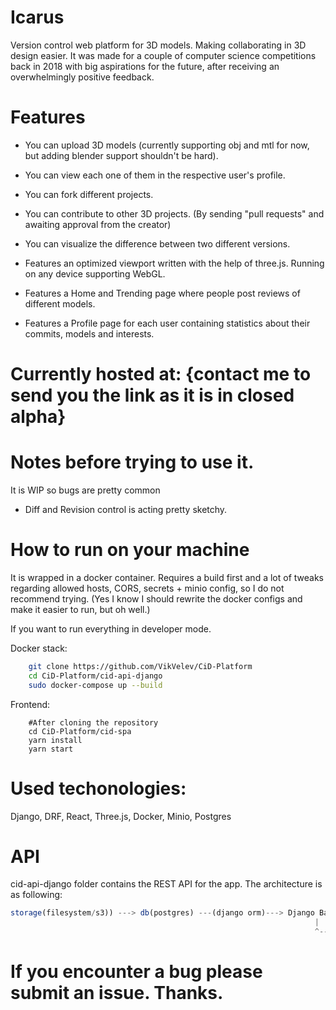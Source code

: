 # Icarus
Version control web platform for 3D models. Making collaborating in 3D design easier. It was made for a couple of computer science competitions back in 2018 with big aspirations for the future, after receiving an overwhelmingly positive feedback.

# Features

- You can upload 3D models (currently supporting obj and mtl for now, but adding blender support shouldn't be hard).

- You can view each one of them in the respective user's profile.

- You can fork different projects. 

- You can contribute to other 3D projects. (By sending "pull requests" and awaiting approval from the creator)

- You can visualize the difference between two different versions.

- Features an optimized viewport written with the help of three.js. Running on any device supporting WebGL.

- Features a Home and Trending page where people post reviews of different models.

- Features a Profile page for each user containing statistics about their commits, models and interests.

# Currently hosted at: {contact me to send you the link as it is in closed alpha}

# Notes before trying to use it.

It is WIP so bugs are pretty common

- Diff and Revision control is acting pretty sketchy.

# How to run on your machine
It is wrapped in a docker container. Requires a build first and a lot of tweaks regarding allowed hosts, CORS, secrets + minio config, so I do not recommend trying. (Yes I know I should rewrite the docker configs and make it easier to run, but oh well.)

If you want to run everything in developer mode.

Docker stack:

```bash
    git clone https://github.com/VikVelev/CiD-Platform
    cd CiD-Platform/cid-api-django
    sudo docker-compose up --build
```

Frontend:

```shell
    #After cloning the repository
    cd CiD-Platform/cid-spa
    yarn install
    yarn start
```

# Used techonologies:
Django, DRF, React, Three.js, Docker, Minio, Postgres
# API

cid-api-django folder contains the REST API for the app. 
The architecture is as following:

```js
storage(filesystem/s3)) ---> db(postgres) ---(django orm)---> Django Backend ---(nginx serving SPA)---> React frontend
                                                                    |                                    |                 
                                                                    ^------(AJAX Requests)<----(Redux)<---
```
# If you encounter a bug please submit an issue. Thanks.

